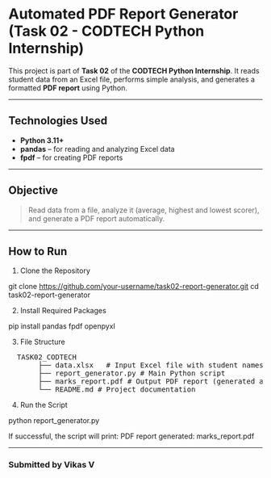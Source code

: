 #  Automated PDF Report Generator (Task 02 - CODTECH Python Internship)

This project is part of **Task 02** of the **CODTECH Python Internship**. It reads student data from an Excel file, performs simple analysis, and generates a formatted **PDF report** using Python.

---

##  Technologies Used

- **Python 3.11+**
- **pandas** – for reading and analyzing Excel data
- **fpdf** – for creating PDF reports

---

##  Objective

> Read data from a file, analyze it (average, highest and lowest scorer), and generate a PDF report automatically.

---

##  How to Run

 1. Clone the Repository


git clone https://github.com/your-username/task02-report-generator.git
cd task02-report-generator

 2.  Install Required Packages

pip install pandas fpdf openpyxl


 3. File Structure

<pre>  TASK02_CODTECH
       ├── data.xlsx   # Input Excel file with student names and marks 
       ├── report_generator.py # Main Python script
       ├── marks_report.pdf # Output PDF report (generated after running the script)
       └── README.md # Project documentation  </pre>


 4. Run the Script

python report_generator.py

If successful, the script will print:
PDF report generated: marks_report.pdf

---

### Submitted by Vikas V

